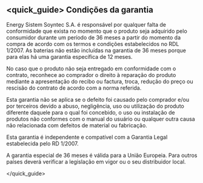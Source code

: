 ## <quick_guide> Condições da garantia

Energy Sistem Soyntec S.A. é responsável por qualquer falta de conformidade que exista no momento  que o produto seja adquirido pelo consumidor durante um período de 36 meses a partir do momento da compra de acordo com os termos e condições estabelecidos no RDL 1/2007. As baterias não estão incluídas na garantia de 36 meses porque para elas há uma garantia específica de 12 meses.

No caso que o produto não seja entregado em conformidade com o contrato, reconhece ao comprador o direito à reparação do produto mediante a apresentação do recibo ou factura, troca, redução do preço ou rescisão do contrato de acordo com a norma referida.

Esta garantia não se aplica se o defeito foi causado pelo comprador e/ou por terceiros devido a abuso, negligência, uso ou utilização do produto diferente daquele para o qual foi concebido, o uso ou instalação de produtos não conformes com o manual do usuário ou qualquer outra causa não relacionada com defeitos de material ou fabricação.

Esta garantia é independente e compatível com a Garantia Legal estabelecida pelo RD 1/2007.

A garantia especial de 36 meses é válida para a União Europeia. Para outros países deverá verificar a legislação em vigor ou o seu distribuidor local.


</quick_guide>

